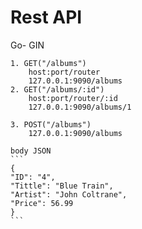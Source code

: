 # Rest API

Go- GIN

    1. GET("/albums")
        host:port/router
        127.0.0.1:9090/albums
    2. GET("/albums/:id")
        host:port/router/:id
        127.0.0.1:9090/albums/1

    3. POST("/albums")
        127.0.0.1:9090/albums

    body JSON
    ```
    {
    "ID": "4",
    "Tittle": "Blue Train",
    "Artist": "John Coltrane",
    "Price": 56.99
    }
    ```
